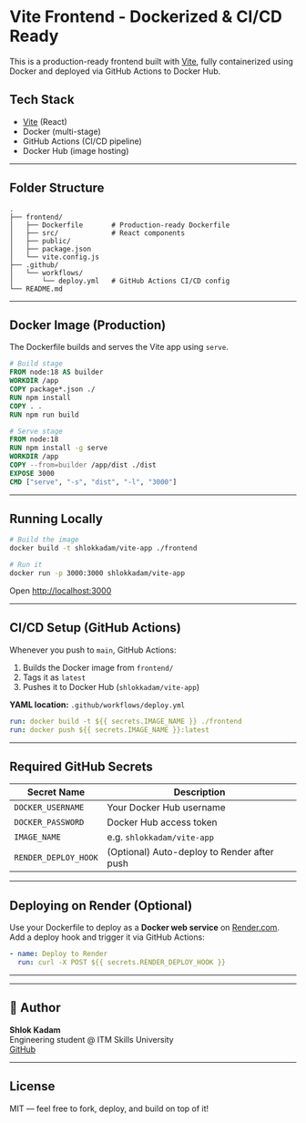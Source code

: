 
#  Vite Frontend - Dockerized & CI/CD Ready

This is a production-ready frontend built with [Vite](https://vitejs.dev/), fully containerized using Docker and deployed via GitHub Actions to Docker Hub.

##  Tech Stack

-  [Vite](https://vitejs.dev/) (React)
- Docker (multi-stage)
-  GitHub Actions (CI/CD pipeline)
-  Docker Hub (image hosting)


---

##  Folder Structure

```
.
├── frontend/
│   ├── Dockerfile       # Production-ready Dockerfile
│   ├── src/             # React components
│   ├── public/
│   ├── package.json
│   └── vite.config.js
├── .github/
│   └── workflows/
│       └── deploy.yml   # GitHub Actions CI/CD config
└── README.md
```

---

## Docker Image (Production)

The Dockerfile builds and serves the Vite app using `serve`.

```Dockerfile
# Build stage
FROM node:18 AS builder
WORKDIR /app
COPY package*.json ./
RUN npm install
COPY . .
RUN npm run build

# Serve stage
FROM node:18
RUN npm install -g serve
WORKDIR /app
COPY --from=builder /app/dist ./dist
EXPOSE 3000
CMD ["serve", "-s", "dist", "-l", "3000"]
```

---

## Running Locally

```bash
# Build the image
docker build -t shlokkadam/vite-app ./frontend

# Run it
docker run -p 3000:3000 shlokkadam/vite-app
```

Open [http://localhost:3000](http://localhost:3000)

---

##  CI/CD Setup (GitHub Actions)

Whenever you push to `main`, GitHub Actions:

1. Builds the Docker image from `frontend/`
2. Tags it as `latest`
3. Pushes it to Docker Hub (`shlokkadam/vite-app`)

**YAML location:** `.github/workflows/deploy.yml`

```yaml
run: docker build -t ${{ secrets.IMAGE_NAME }} ./frontend
run: docker push ${{ secrets.IMAGE_NAME }}:latest
```

---

##  Required GitHub Secrets

| Secret Name        | Description                          |
|--------------------|--------------------------------------|
| `DOCKER_USERNAME`  | Your Docker Hub username             |
| `DOCKER_PASSWORD`  | Docker Hub access token              |
| `IMAGE_NAME`       | e.g. `shlokkadam/vite-app`           |
| `RENDER_DEPLOY_HOOK` | (Optional) Auto-deploy to Render after push |

---

##  Deploying on Render (Optional)

Use your Dockerfile to deploy as a **Docker web service** on [Render.com](https://render.com). Add a deploy hook and trigger it via GitHub Actions:

```yaml
- name: Deploy to Render
  run: curl -X POST ${{ secrets.RENDER_DEPLOY_HOOK }}
```

---


---

## 🧠 Author

**Shlok Kadam**  
 Engineering student @ ITM Skills University  
 [GitHub](https://github.com/shlokkadam)

---

##  License

MIT — feel free to fork, deploy, and build on top of it!
